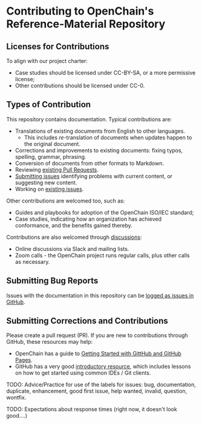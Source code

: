 # Contributing to OpenChain's Reference-Material Repository

## Licenses for Contributions

To align with our project charter:
* Case studies should be licensed under CC-BY-SA, or a more permissive license;
* Other contributions should be licensed under CC-0.

## Types of Contribution

This repository contains documentation. Typical contributions are:
* Translations of existing documents from English to other languages.
  * This includes *re*-translation of documents when updates happen to the original document.
* Corrections and improvements to existing documents: fixing typos, spelling, grammar, phrasing.
* Conversion of documents from other formats to Markdown.
* Reviewing [existing Pull Requests](https://github.com/OpenChain-Project/Reference-Material/pulls).
* [Submitting issues](https://github.com/OpenChain-Project/Reference-Material/issues/new) identifying problems with current content, or suggesting new content.
* Working on [existing issues](https://github.com/OpenChain-Project/Reference-Material/issues).

Other contributions are welcomed too, such as:
* Guides and playbooks for adoption of the OpenChain ISO/IEC standard;
* Case studies, indicating how an organization has achieved conformance, and the benefits gained thereby.

Contributions are also welcomed through [discussions](https://www.openchainproject.org/participate):
* Online discussions via Slack and mailing lists.
* Zoom calls - the OpenChain project runs regular calls, plus other calls as necessary.

## Submitting Bug Reports

Issues with the documentation in this repository can be [logged as issues in GitHub](https://github.com/OpenChain-Project/Reference-Material/issues).

## Submitting Corrections and Contributions

Please create a pull request (PR). If you are new to contributions through GitHub, these resources may help:
* OpenChain has a guide to [Getting Started with GittHub and GitHub Pages](https://openchain-project.github.io/github-training/).
* GitHub has a very good [introductory resource](https://github.com/firstcontributions/first-contributions), which includes lessons on how to get started using common IDEs / Git clients.

TODO: Advice/Practice for use of the labels for issues: bug, documentation, duplicate, enhancement, good first issue, help wanted, invalid, question, wontfix.

TODO: Expectations about response times (right now, it doesn't look good....)

